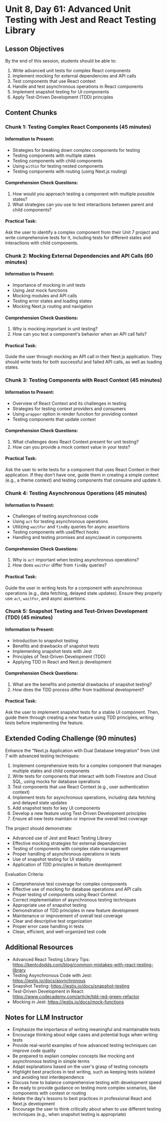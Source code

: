 # Unit 8, Day 61: Advanced Unit Testing with Jest and React Testing Library

## Lesson Objectives
By the end of this session, students should be able to:
1. Write advanced unit tests for complex React components
2. Implement mocking for external dependencies and API calls
3. Test components that use React context
4. Handle and test asynchronous operations in React components
5. Implement snapshot testing for UI components
6. Apply Test-Driven Development (TDD) principles

## Content Chunks

### Chunk 1: Testing Complex React Components (45 minutes)

#### Information to Present:
- Strategies for breaking down complex components for testing
- Testing components with multiple states
- Testing components with child components
- Using `within` for testing nested components
- Testing components with routing (using Next.js routing)

#### Comprehension Check Questions:
1. How would you approach testing a component with multiple possible states?
2. What strategies can you use to test interactions between parent and child components?

#### Practical Task:
Ask the user to identify a complex component from their Unit 7 project and write comprehensive tests for it, including tests for different states and interactions with child components.

### Chunk 2: Mocking External Dependencies and API Calls (60 minutes)

#### Information to Present:
- Importance of mocking in unit tests
- Using Jest mock functions
- Mocking modules and API calls
- Testing error states and loading states
- Mocking Next.js routing and navigation

#### Comprehension Check Questions:
1. Why is mocking important in unit testing?
2. How can you test a component's behavior when an API call fails?

#### Practical Task:
Guide the user through mocking an API call in their Next.js application. They should write tests for both successful and failed API calls, as well as loading states.

### Chunk 3: Testing Components with React Context (45 minutes)

#### Information to Present:
- Overview of React Context and its challenges in testing
- Strategies for testing context providers and consumers
- Using `wrapper` option in render function for providing context
- Testing components that update context

#### Comprehension Check Questions:
1. What challenges does React Context present for unit testing?
2. How can you provide a mock context value in your tests?

#### Practical Task:
Ask the user to write tests for a component that uses React Context in their application. If they don't have one, guide them in creating a simple context (e.g., a theme context) and testing components that consume and update it.

### Chunk 4: Testing Asynchronous Operations (45 minutes)

#### Information to Present:
- Challenges of testing asynchronous code
- Using `act` for testing asynchronous operations
- Utilizing `waitFor` and `findBy` queries for async assertions
- Testing components with useEffect hooks
- Handling and testing promises and async/await in components

#### Comprehension Check Questions:
1. Why is `act` important when testing asynchronous operations?
2. How does `waitFor` differ from `findBy` queries?

#### Practical Task:
Guide the user in writing tests for a component with asynchronous operations (e.g., data fetching, delayed state updates). Ensure they properly use `act`, `waitFor`, and async assertions.

### Chunk 5: Snapshot Testing and Test-Driven Development (TDD) (45 minutes)

#### Information to Present:
- Introduction to snapshot testing
- Benefits and drawbacks of snapshot tests
- Implementing snapshot tests with Jest
- Principles of Test-Driven Development (TDD)
- Applying TDD in React and Next.js development

#### Comprehension Check Questions:
1. What are the benefits and potential drawbacks of snapshot testing?
2. How does the TDD process differ from traditional development?

#### Practical Task:
Ask the user to implement snapshot tests for a stable UI component. Then, guide them through creating a new feature using TDD principles, writing tests before implementing the feature.

## Extended Coding Challenge (90 minutes)

Enhance the "Next.js Application with Dual Database Integration" from Unit 7 with advanced testing techniques:

1. Implement comprehensive tests for a complex component that manages multiple states and child components
2. Write tests for components that interact with both Firestore and Cloud SQL, using mocks for database operations
3. Test components that use React Context (e.g., user authentication context)
4. Implement tests for asynchronous operations, including data fetching and delayed state updates
5. Add snapshot tests for key UI components
6. Develop a new feature using Test-Driven Development principles
7. Ensure all new tests maintain or improve the overall test coverage

The project should demonstrate:
- Advanced use of Jest and React Testing Library
- Effective mocking strategies for external dependencies
- Testing of components with complex state management
- Proper handling of asynchronous operations in tests
- Use of snapshot testing for UI stability
- Application of TDD principles in feature development

Evaluation Criteria:
- Comprehensive test coverage for complex components
- Effective use of mocking for database operations and API calls
- Proper testing of components using React Context
- Correct implementation of asynchronous testing techniques
- Appropriate use of snapshot testing
- Demonstration of TDD principles in new feature development
- Maintenance or improvement of overall test coverage
- Clear and descriptive test organization
- Proper error case handling in tests
- Clean, efficient, and well-organized test code

## Additional Resources
- Advanced React Testing Library Tips: https://kentcdodds.com/blog/common-mistakes-with-react-testing-library
- Testing Asynchronous Code with Jest: https://jestjs.io/docs/asynchronous
- Snapshot Testing: https://jestjs.io/docs/snapshot-testing
- Test-Driven Development in React: https://www.codecademy.com/article/tdd-red-green-refactor
- Mocking in Jest: https://jestjs.io/docs/mock-functions

## Notes for LLM Instructor
- Emphasize the importance of writing meaningful and maintainable tests
- Encourage thinking about edge cases and potential bugs when writing tests
- Provide real-world examples of how advanced testing techniques can improve code quality
- Be prepared to explain complex concepts like mocking and asynchronous testing in simple terms
- Adapt explanations based on the user's grasp of testing concepts
- Highlight best practices in test writing, such as keeping tests isolated and avoiding test interdependence
- Discuss how to balance comprehensive testing with development speed
- Be ready to provide guidance on testing more complex scenarios, like components with context or routing
- Relate the day's lessons to best practices in professional React and Next.js development
- Encourage the user to think critically about when to use different testing techniques (e.g., when snapshot testing is appropriate)

